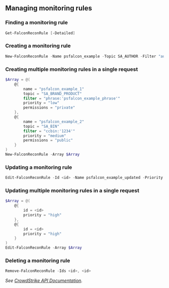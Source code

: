 ## Managing monitoring rules
### Finding a monitoring rule
```powershell
Get-FalconReconRule [-Detailed]
```
### Creating a monitoring rule
```powershell
New-FalconReconRule -Name psfalcon_example -Topic SA_AUTHOR -Filter "author:'example_author'" -Priority low -Permissions private
```
### Creating multiple monitoring rules in a single request
```powershell
$Array = @(
    @{
        name = "psfalcon_example_1"
        topic = "SA_BRAND_PRODUCT"
        filter = "phrase:'psfalcon_example_phrase'"
        priority = "low"
        permissions = "private"
    },
    @{
        name = "psfalcon_example_2"
        topic = "SA_BIN"
        filter = "ccbin:'1234'"
        priority = "medium"
        permissions = "public"
    }
)
New-FalconReconRule -Array $Array
```
### Updating a monitoring rule
```powershell
Edit-FalconReconRule -Id <id> -Name psfalcon_example_updated -Priority medium
```
### Updating multiple monitoring rules in a single request
```powershell
$Array = @(
    @{
        id = <id>
        priority = "high"
    },
    @{
        id = <id>
        priority = "high"
    }
)
Edit-FalconReconRule -Array $Array
```
### Deleting a monitoring rule
```powershell
Remove-FalconReconRule -Ids <id>, <id>
```
_See [CrowdStrike API Documentation](https://falcon.crowdstrike.com/support/documentation/162/falcon-x-recon-apis)._